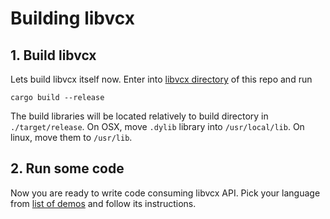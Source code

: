# Building libvcx

## 1. Build libvcx
Lets build libvcx itself now. Enter into [libvcx directory](../libvcx) of this repo and run
```
cargo build --release
```
The build libraries will be located relatively to build directory in `./target/release`. On OSX, move `.dylib` library
into `/usr/local/lib`. On linux, move them to `/usr/lib`.

## 2. Run some code
Now you are ready to write code consuming libvcx API. Pick your language from [list of demos](https://github.com/AbsaOSS/libvcx#get-started)
and follow its instructions.
